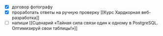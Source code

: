 - [x] договор фотографу
- [x] проработать ответы на ручную проверку [[Курс Хардкорная веб-разработка]]
- [ ] напиши [[Сценарий «Тайная сила связи один к одному в PostgreSQL. Оптимизируй свои таблицы!»]]